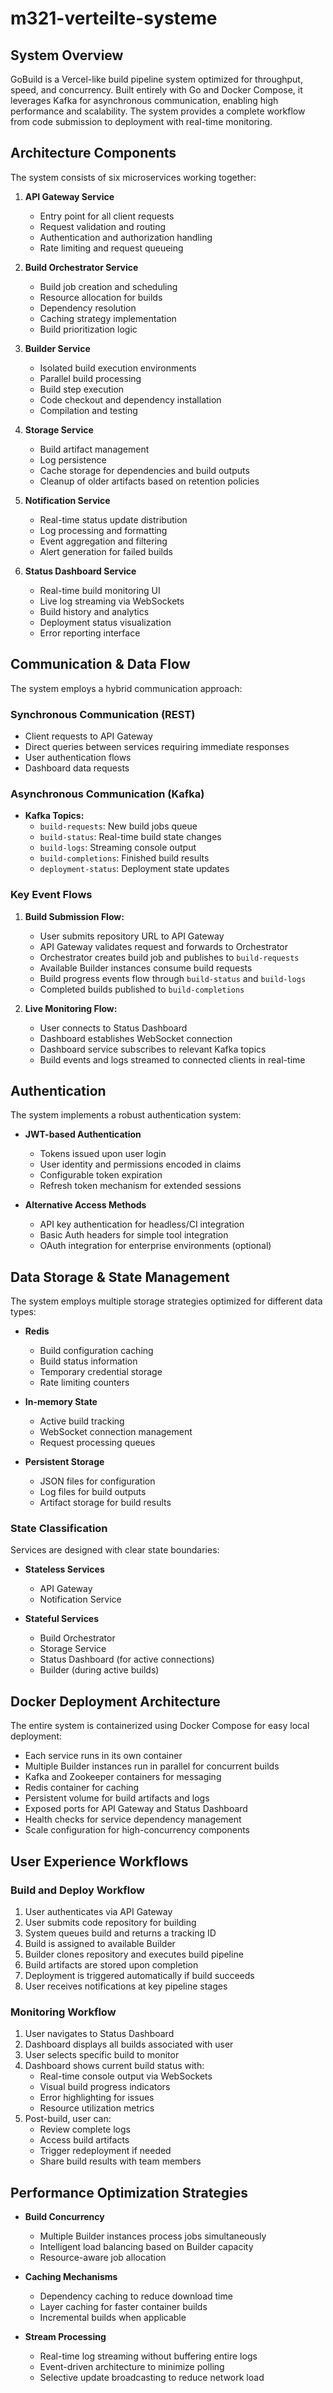 # m321-verteilte-systeme


## System Overview

GoBuild is a Vercel-like build pipeline system optimized for throughput, speed, and concurrency. Built entirely with Go and Docker Compose, it leverages Kafka for asynchronous communication, enabling high performance and scalability. The system provides a complete workflow from code submission to deployment with real-time monitoring.

## Architecture Components

The system consists of six microservices working together:

1. **API Gateway Service**
    - Entry point for all client requests
    - Request validation and routing
    - Authentication and authorization handling
    - Rate limiting and request queueing

2. **Build Orchestrator Service**
    - Build job creation and scheduling
    - Resource allocation for builds
    - Dependency resolution
    - Caching strategy implementation
    - Build prioritization logic

3. **Builder Service**
    - Isolated build execution environments
    - Parallel build processing
    - Build step execution
    - Code checkout and dependency installation
    - Compilation and testing

4. **Storage Service**
    - Build artifact management
    - Log persistence
    - Cache storage for dependencies and build outputs
    - Cleanup of older artifacts based on retention policies

5. **Notification Service**
    - Real-time status update distribution
    - Log processing and formatting
    - Event aggregation and filtering
    - Alert generation for failed builds

6. **Status Dashboard Service**
    - Real-time build monitoring UI
    - Live log streaming via WebSockets
    - Build history and analytics
    - Deployment status visualization
    - Error reporting interface

## Communication & Data Flow

The system employs a hybrid communication approach:

### Synchronous Communication (REST)
- Client requests to API Gateway
- Direct queries between services requiring immediate responses
- User authentication flows
- Dashboard data requests

### Asynchronous Communication (Kafka)
- **Kafka Topics:**
    - `build-requests`: New build jobs queue
    - `build-status`: Real-time build state changes
    - `build-logs`: Streaming console output
    - `build-completions`: Finished build results
    - `deployment-status`: Deployment state updates

### Key Event Flows

1. **Build Submission Flow:**
    - User submits repository URL to API Gateway
    - API Gateway validates request and forwards to Orchestrator
    - Orchestrator creates build job and publishes to `build-requests`
    - Available Builder instances consume build requests
    - Build progress events flow through `build-status` and `build-logs`
    - Completed builds published to `build-completions`

2. **Live Monitoring Flow:**
    - User connects to Status Dashboard
    - Dashboard establishes WebSocket connection
    - Dashboard service subscribes to relevant Kafka topics
    - Build events and logs streamed to connected clients in real-time

## Authentication

The system implements a robust authentication system:

- **JWT-based Authentication**
    - Tokens issued upon user login
    - User identity and permissions encoded in claims
    - Configurable token expiration
    - Refresh token mechanism for extended sessions

- **Alternative Access Methods**
    - API key authentication for headless/CI integration
    - Basic Auth headers for simple tool integration
    - OAuth integration for enterprise environments (optional)

## Data Storage & State Management

The system employs multiple storage strategies optimized for different data types:

- **Redis**
    - Build configuration caching
    - Build status information
    - Temporary credential storage
    - Rate limiting counters

- **In-memory State**
    - Active build tracking
    - WebSocket connection management
    - Request processing queues

- **Persistent Storage**
    - JSON files for configuration
    - Log files for build outputs
    - Artifact storage for build results

### State Classification

Services are designed with clear state boundaries:

- **Stateless Services**
    - API Gateway
    - Notification Service

- **Stateful Services**
    - Build Orchestrator
    - Storage Service
    - Status Dashboard (for active connections)
    - Builder (during active builds)

## Docker Deployment Architecture

The entire system is containerized using Docker Compose for easy local deployment:

- Each service runs in its own container
- Multiple Builder instances run in parallel for concurrent builds
- Kafka and Zookeeper containers for messaging
- Redis container for caching
- Persistent volume for build artifacts and logs
- Exposed ports for API Gateway and Status Dashboard
- Health checks for service dependency management
- Scale configuration for high-concurrency components

## User Experience Workflows

### Build and Deploy Workflow

1. User authenticates via API Gateway
2. User submits code repository for building
3. System queues build and returns a tracking ID
4. Build is assigned to available Builder
5. Builder clones repository and executes build pipeline
6. Build artifacts are stored upon completion
7. Deployment is triggered automatically if build succeeds
8. User receives notifications at key pipeline stages

### Monitoring Workflow

1. User navigates to Status Dashboard
2. Dashboard displays all builds associated with user
3. User selects specific build to monitor
4. Dashboard shows current build status with:
    - Real-time console output via WebSockets
    - Visual build progress indicators
    - Error highlighting for issues
    - Resource utilization metrics
5. Post-build, user can:
    - Review complete logs
    - Access build artifacts
    - Trigger redeployment if needed
    - Share build results with team members

## Performance Optimization Strategies

- **Build Concurrency**
    - Multiple Builder instances process jobs simultaneously
    - Intelligent load balancing based on Builder capacity
    - Resource-aware job allocation

- **Caching Mechanisms**
    - Dependency caching to reduce download time
    - Layer caching for faster container builds
    - Incremental builds when applicable

- **Stream Processing**
    - Real-time log streaming without buffering entire logs
    - Event-driven architecture to minimize polling
    - Selective update broadcasting to reduce network load


